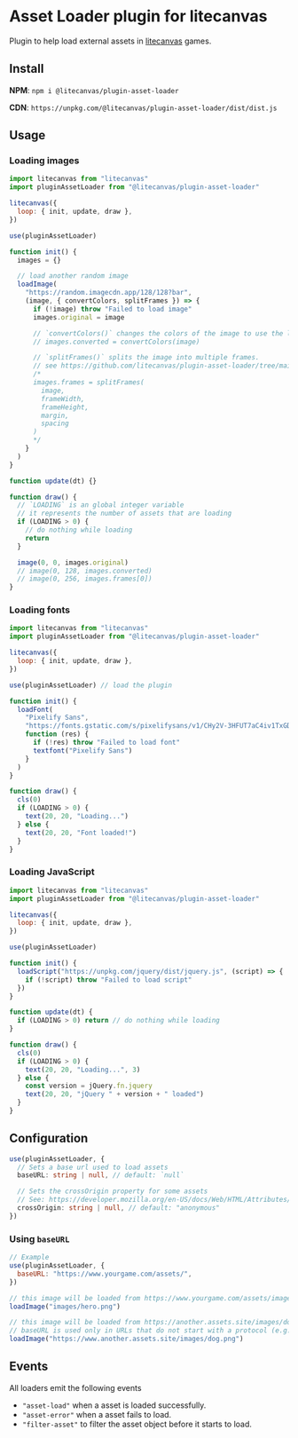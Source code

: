 # Asset Loader plugin for litecanvas

Plugin to help load external assets in [litecanvas](https://github.com/litecanvas/game-engine) games.

## Install

**NPM**: `npm i @litecanvas/plugin-asset-loader`

**CDN**: `https://unpkg.com/@litecanvas/plugin-asset-loader/dist/dist.js`

## Usage

### Loading images

```js
import litecanvas from "litecanvas"
import pluginAssetLoader from "@litecanvas/plugin-asset-loader"

litecanvas({
  loop: { init, update, draw },
})

use(pluginAssetLoader)

function init() {
  images = {}

  // load another random image
  loadImage(
    "https://random.imagecdn.app/128/128?bar",
    (image, { convertColors, splitFrames }) => {
      if (!image) throw "Failed to load image"
      images.original = image

      // `convertColors()` changes the colors of the image to use the litecanvas palette.
      // images.converted = convertColors(image)

      // `splitFrames()` splits the image into multiple frames.
      // see https://github.com/litecanvas/plugin-asset-loader/tree/main/demo/images/spritesheet.png
      /*
      images.frames = splitFrames(
        image,
        frameWidth,
        frameHeight,
        margin,
        spacing
      )
      */
    }
  )
}

function update(dt) {}

function draw() {
  // `LOADING` is an global integer variable
  // it represents the number of assets that are loading
  if (LOADING > 0) {
    // do nothing while loading
    return
  }

  image(0, 0, images.original)
  // image(0, 128, images.converted)
  // image(0, 256, images.frames[0])
}
```

### Loading fonts

```js
import litecanvas from "litecanvas"
import pluginAssetLoader from "@litecanvas/plugin-asset-loader"

litecanvas({
  loop: { init, update, draw },
})

use(pluginAssetLoader) // load the plugin

function init() {
  loadFont(
    "Pixelify Sans",
    "https://fonts.gstatic.com/s/pixelifysans/v1/CHy2V-3HFUT7aC4iv1TxGDR9DHEserHN25py2TTp0E1fZZM.woff2",
    function (res) {
      if (!res) throw "Failed to load font"
      textfont("Pixelify Sans")
    }
  )
}

function draw() {
  cls(0)
  if (LOADING > 0) {
    text(20, 20, "Loading...")
  } else {
    text(20, 20, "Font loaded!")
  }
}
```

### Loading JavaScript

```js
import litecanvas from "litecanvas"
import pluginAssetLoader from "@litecanvas/plugin-asset-loader"

litecanvas({
  loop: { init, update, draw },
})

use(pluginAssetLoader)

function init() {
  loadScript("https://unpkg.com/jquery/dist/jquery.js", (script) => {
    if (!script) throw "Failed to load script"
  })
}

function update(dt) {
  if (LOADING > 0) return // do nothing while loading
}

function draw() {
  cls(0)
  if (LOADING > 0) {
    text(20, 20, "Loading...", 3)
  } else {
    const version = jQuery.fn.jquery
    text(20, 20, "jQuery " + version + " loaded")
  }
}
```

## Configuration

```ts
use(pluginAssetLoader, {
  // Sets a base url used to load assets
  baseURL: string | null, // default: `null`

  // Sets the crossOrigin property for some assets
  // See: https://developer.mozilla.org/en-US/docs/Web/HTML/Attributes/crossorigin
  crossOrigin: string | null, // default: "anonymous"
})
```

### Using `baseURL`

```js
// Example
use(pluginAssetLoader, {
  baseURL: "https://www.yourgame.com/assets/",
})

// this image will be loaded from https://www.yourgame.com/assets/images/hero.png
loadImage("images/hero.png")

// this image will be loaded from https://another.assets.site/images/dog.png
// baseURL is used only in URLs that do not start with a protocol (e.g. https:)
loadImage("https://www.another.assets.site/images/dog.png")
```

## Events

All loaders emit the following events

- `"asset-load"` when a asset is loaded successfully.
- `"asset-error"` when a asset fails to load.
- `"filter-asset"` to filter the asset object before it starts to load.
